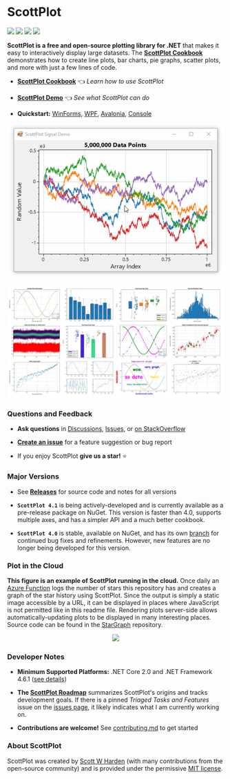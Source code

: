 # ScottPlot

[![](https://img.shields.io/azure-devops/build/swharden/ScottPlot/15?label=Build&logo=azure%20pipelines)](https://dev.azure.com/swharden/ScottPlot/_build?definitionId=15)
[![](https://img.shields.io/azure-devops/tests/swharden/ScottPlot/15?label=Tests&logo=azure%20pipelines)](https://dev.azure.com/swharden/ScottPlot/_build?definitionId=15)
[![](https://img.shields.io/nuget/dt/ScottPlot?color=004880&label=Installs&logo=nuget)](https://www.nuget.org/packages/ScottPlot/)
[![](https://img.shields.io/nuget/v/scottplot?label=NuGet&logo=nuget)](https://www.nuget.org/packages/ScottPlot/)

**ScottPlot is a free and open-source plotting library for .NET** that makes it easy to interactively display large datasets. The [**ScottPlot Cookbook**](https://swharden.com/scottplot/cookbook) demonstrates how to create line plots, bar charts, pie graphs, scatter plots, and more with just a few lines of code.

* **[ScottPlot Cookbook](https://swharden.com/scottplot/cookbook)** 👈 _Learn how to use ScottPlot_

* **[ScottPlot Demo](https://swharden.com/scottplot/demo)** 👈 _See what ScottPlot can do_

* **Quickstart:** [WinForms](https://swharden.com/scottplot/quickstart#windows-forms-quickstart), [WPF](https://swharden.com/scottplot/quickstart#wpf-quickstart), [Avalonia](https://swharden.com/scottplot/quickstart#avalonia-quickstart), [Console](https://swharden.com/scottplot/quickstart#console-quickstart)

<div align='center'>

<a href='https://swharden.com/scottplot'><img src='dev/graphics/ScottPlot.gif'></a>

<a href='https://swharden.com/scottplot/cookbook'><img src='dev/graphics/cookbook.jpg'></a>

</div>

### Questions and Feedback

* **Ask questions** in [Discussions](https://github.com/swharden/ScottPlot/discussions/categories/q-a), [Issues](https://github.com/swharden/ScottPlot/issues), or [on StackOverflow]((https://stackoverflow.com/questions/ask?tags=scottplot))

* [**Create an issue**](https://github.com/swharden/ScottPlot/issues) for a feature suggestion or bug report

* If you enjoy ScottPlot **give us a star!** ⭐

### Major Versions

* See [**Releases**](https://github.com/swharden/ScottPlot/releases) for source code and notes for all versions

* **`ScottPlot 4.1`** is being actively-developed and is currently available as a pre-release package on NuGet. This version is faster than 4.0, supports multiple axes, and has a simpler API and a much better cookbook.

* **`ScottPlot 4.0`** is stable, available on NuGet, and has its own [branch](https://github.com/swharden/ScottPlot/branches) for continued bug fixes and refinements. However, new features are no longer being developed for this version.

### Plot in the Cloud

**This figure is an example of ScottPlot running in the cloud.** Once daily an [Azure Function](https://azure.microsoft.com/en-us/services/functions/) logs the number of stars this repository has and creates a graph of the star history using ScottPlot. Since the output is simply a static image accessible by a URL, it can be displayed in places where JavaScript is not permitted like in this readme file. Rendering plots server-side allows automatically-updating plots to be displayed in many interesting places. Source code can be found in the [StarGraph](https://github.com/swharden/StarGraph) repository.

<p align="center">
  <img src="https://swhardendev.z13.web.core.windows.net/packagestats/scottplot-stars.png">
</p>

### Developer Notes

* **Minimum Supported Platforms:** .NET Core 2.0 and .NET Framework 4.6.1 ([see details](https://swharden.com/scottplot/#supported-platforms))

* **The [ScottPlot Roadmap](dev/roadmap.md)** summarizes ScottPlot's origins and tracks development goals. If there is a pinned _Triaged Tasks and Features_ issue on the [issues page](https://github.com/ScottPlot/ScottPlot/issues), it likely indicates what I am currently working on.

* **Contributions are welcome!** See [contributing.md](CONTRIBUTING.md) to get started

### About ScottPlot

ScottPlot was created by [Scott W Harden](https://swharden.com/about/) (with many contributions from the open-source community) and is provided under the permissive [MIT license](LICENSE).
